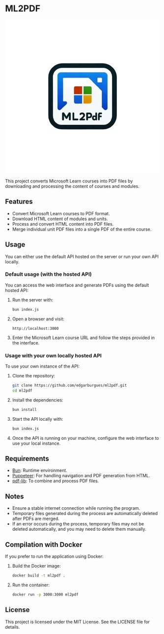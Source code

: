 # ML2PDF

<p align="center">
  <img src="assets/ml2pdf-logo.png" alt="ML2PDF Logo">
</p>

This project converts Microsoft Learn courses into PDF files by downloading and processing the content of courses and modules.

## Features

- Convert Microsoft Learn courses to PDF format.
- Download HTML content of modules and units.
- Process and convert HTML content into PDF files.
- Merge individual unit PDF files into a single PDF of the entire course.

## Usage

You can either use the default API hosted on the server or run your own API locally.

### Default usage (with the hosted API)

You can access the web interface and generate PDFs using the default hosted API:

1. Run the server with:
    ```sh
    bun index.js
    ```

2. Open a browser and visit:
    ```
    http://localhost:3000
    ```

3. Enter the Microsoft Learn course URL and follow the steps provided in the interface.

### Usage with your own locally hosted API

To use your own instance of the API:

1. Clone the repository:
    ```sh
    git clone https://github.com/edgarburgues/ml2pdf.git
    cd ml2pdf
    ```

2. Install the dependencies:
    ```sh
    bun install
    ```

3. Start the API locally with:
    ```sh
    bun index.js
    ```

4. Once the API is running on your machine, configure the web interface to use your local instance.

## Requirements

- [Bun](https://bun.sh/): Runtime environment.
- [Puppeteer](https://pptr.dev/): For handling navigation and PDF generation from HTML.
- [pdf-lib](https://pdf-lib.js.org/): To combine and process PDF files.

## Notes

- Ensure a stable internet connection while running the program.
- Temporary files generated during the process are automatically deleted after PDFs are merged.
- If an error occurs during the process, temporary files may not be deleted automatically, and you may need to delete them manually.

## Compilation with Docker

If you prefer to run the application using Docker:

1. Build the Docker image:
    ```sh
    docker build -t ml2pdf .
    ```

2. Run the container:
    ```sh
    docker run -p 3000:3000 ml2pdf
    ```

## License

This project is licensed under the MIT License. See the LICENSE file for details.
